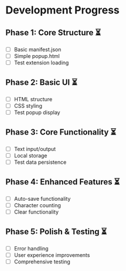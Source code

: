 # Development Progress

## Phase 1: Core Structure ⏳
- [ ] Basic manifest.json
- [ ] Simple popup.html
- [ ] Test extension loading

## Phase 2: Basic UI ⏳
- [ ] HTML structure
- [ ] CSS styling
- [ ] Test popup display

## Phase 3: Core Functionality ⏳
- [ ] Text input/output
- [ ] Local storage
- [ ] Test data persistence

## Phase 4: Enhanced Features ⏳
- [ ] Auto-save functionality
- [ ] Character counting
- [ ] Clear functionality

## Phase 5: Polish & Testing ⏳
- [ ] Error handling
- [ ] User experience improvements
- [ ] Comprehensive testing
